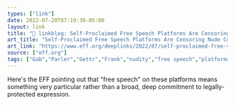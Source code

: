 ```yaml
---
types: ["link"]
date: 2022-07-20T07:19:30-05:00
layout: link
title: "🔗 linkblog: Self-Proclaimed Free Speech Platforms Are Censoring Nude Content. Here’s Why You Should Care | Electronic Frontier Foundation'"
art_title: "Self-Proclaimed Free Speech Platforms Are Censoring Nude Content. Here’s Why You Should Care | Electronic Frontier Foundation"
art_link: "https://www.eff.org/deeplinks/2022/07/self-proclaimed-free-speech-platforms-are-censoring-nude-content-heres-why-you"
source: ["eff.org"]
tags: ["Gab","Parler","Gettr","Frank","nudity","free speech","platforms","content moderation"]
---
```

Here's the EFF pointing out that "free speech" on these platforms means something very particular rather than a broad, deep commitment to legally-protected expression.
 
